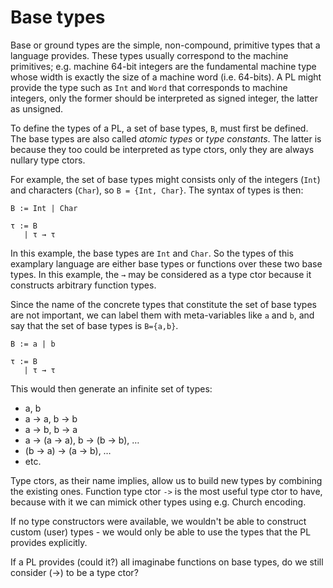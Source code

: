 # Base types

Base or ground types are the simple, non-compound, primitive types that a language provides. These types usually correspond to the machine primitives; e.g. machine 64-bit integers are the fundamental machine type whose width is exactly the size of a machine word (i.e. 64-bits). A PL might provide the type such as `Int` and `Word` that corresponds to machine integers, only the former should be interpreted as signed integer, the latter as unsigned.


To define the types of a PL, a set of base types, `B`, must first be defined. The base types are also called *atomic types* or *type constants*. The latter is because they too could be interpreted as type ctors, only they are always nullary type ctors.

For example, the set of base types might consists only of the integers (`Int`) and characters (`Char`), so `B = {Int, Char}`. The syntax of types is then:

```
B := Int | Char

τ := B
   | τ → τ
```

In this example, the base types are `Int` and `Char`. So the types of this examplary language are either base types or functions over these two base types. In this example, the `→` may be considered as a type ctor because it constructs arbitrary function types.

Since the name of the concrete types that constitute the set of base types are not important, we can label them with meta-variables like `a` and `b`, and say that the set of base types is `B={a,b}`. 

```
B := a | b

τ := B
   | τ → τ
```

This would then generate an infinite set of types:
- a, b
- a → a, b → b
- a → b, b → a
- a → (a → a), b → (b → b), …
- (b → a) → (a → b), …
- etc.

Type ctors, as their name implies, allow us to build new types by combining the existing ones. Function type ctor `->` is the most useful type ctor to have, because with it we can mimick other types using e.g. Church encoding.

If no type constructors were available, we wouldn't be able to construct custom (user) types - we would only be able to use the types that the PL provides explicitly.

If a PL provides (could it?) all imaginabe functions on base types, do we still consider (->) to be a type ctor?
